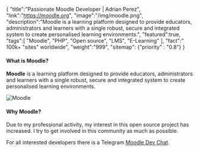 {
    "title":"Passionate Moodle Developer | Adrian Perez",
    "link":"https://moodle.org",
    "image":"/img/moodle.png",
    "description":"Moodle is a learning platform designed to provide educators, administrators and learners with a single robust, secure and integrated system to create personalised learning environments.",
    "featured":true,
    "tags":[
          "Moodle",
          "PHP",
          "Open source",
          "LMS",
          "E-Learning"
        ],
    "fact":" 100k+ \"sites\" worldwide",
    "weight":"999",
    "sitemap": {"priority" : "0.8"}
}
#### What is Moodle?
**Moodle** is a learning platform designed to provide educators, administrators and learners with a single robust, secure and integrated system to create personalised learning environments. 

![Moodle](/img/moodle.png "Moodle")

#### Why Moodle?
Due to my professional activity, my interest in this open source project has increased. I try to get involved in this community as much as possible.

For all interested developers there is a Telegram [Moodle Dev Chat](https://telegram.me/moodledev).